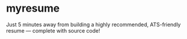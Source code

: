 # myresume
Just 5 minutes away from building a highly recommended, ATS-friendly resume — complete with source code!
